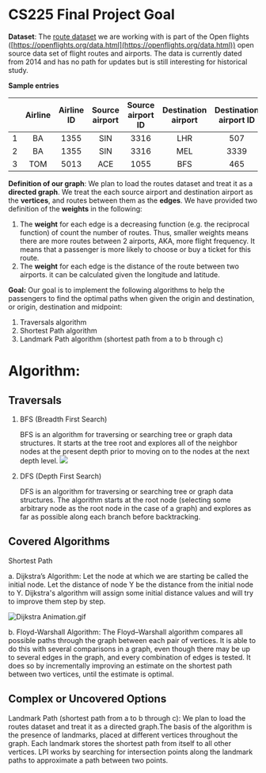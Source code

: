# CS225 Final Project Goal
**Dataset**: 
The [route dataset](https://raw.githubusercontent.com/jpatokal/openflights/master/data/routes.dat) we are working with is part of the Open flights ([https://openflights.org/data.html](https://openflights.org/data.html))  open source data set of flight routes and airports. The data is currently dated from 2014 and has no path for updates but is still interesting for historical study.

**Sample entries**

|   | Airline | Airline  ID | Source airport | Source airport ID | Destination airport | Destination airport ID | Codeshare | Stops | Equipment |
|:-:|:-------:|:-----------:|:--------------:|:-----------------:|:-------------------:|:----------------------:|:---------:|:-----:|:---------:|
| 1 |    BA   |     1355    |       SIN      |        3316       |         LHR         |           507          |           |   0   |  744 777  |
| 2 |    BA   |     1355    |       SIN      |        3316       |         MEL         |          3339          |           |   Y   |    744    |
| 3 |   TOM   |     5013    |       ACE      |        1055       |         BFS         |           465          |           |   0   |    320    |

**Defin****i****tion of our graph**: 
We plan to load the routes dataset and treat it as a **directed graph**. We treat the each source airport and destination airport as the **vertices**, and routes between them as the **edges**. 
We have provided two definition of the **weights** in the following: 

1. The **weight** for each edge is a decreasing function (e.g. the reciprocal function) of count the number of routes. Thus, smaller weights means there are more routes between 2 airports, AKA, more flight frequency. It means that a passenger is more likely to choose or buy a ticket for this route.
2. The **weight** for each edge is the distance of the route between two airports. it can be calculated given the longitude and latitude. 

**Goal:**
Our goal is to implement the following algorithms to help the passengers to find the optimal paths when given the origin and destination, or origin, destination and midpoint: 

1. Traversals algorithm
2. Shortest Path algorithm
3. Landmark Path algorithm (shortest path from a to b through c)



# Algorithm:
## Traversals
1. BFS (Breadth First Search)

    BFS is an algorithm for traversing or searching tree or graph data structures. It starts at the tree root and explores all of the neighbor nodes at the present depth prior to moving on to the nodes at the next depth level.
![](https://paper-attachments.dropbox.com/s_DA1709E040ABF8BBB119E5577F605CB94E7907764CD542C35444EFFCDFC60F6E_1605674130374_image.png)

    
    







2. DFS (Depth First Search)

    DFS is an algorithm for traversing or searching tree or graph data structures. The algorithm starts at the root node (selecting some arbitrary node as the root node in the case of a graph) and explores as far as possible along each branch before backtracking.
## Covered Algorithms
Shortest Path

   a. Dijkstra’s Algorithm:
        Let the node at which we are starting be called the initial node. Let the distance of node Y be the distance from the initial node to Y. Dijkstra's algorithm will assign some initial distance values and will try to improve them step by step. 

![Dijkstra Animation.gif](https://upload.wikimedia.org/wikipedia/commons/5/57/Dijkstra_Animation.gif)

   b. Floyd-Warshall Algorithm:
        The Floyd–Warshall algorithm compares all possible paths through the graph between each pair of vertices. It is able to do this with several comparisons in a graph, even though there may be up to several edges in the graph, and every combination of edges is tested. It does so by incrementally improving an estimate on the shortest path between two vertices, until the estimate is optimal.
[](https://www.dropbox.com/scl/fi/qulx20kgxksh9kgj6j1tm/CS225-Final-Project-Goal.paper?dl=0&rlkey=05sgitazcpbxgz6s22bthzteg)

    
## Complex or Uncovered Options
Landmark Path (shortest path from a to b through c):
We plan to load the routes dataset and treat it as a directed graph.The basis of the algorithm is the presence of landmarks, placed at different vertices throughout the graph. Each landmark stores the shortest path from itself to all other vertices. LPI works by searching for intersection points along the landmark paths to approximate a path between two points.


